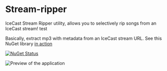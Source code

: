 # Stream-ripper

IceCast Stream Ripper utility, allows you to selectively rip songs from an IceCast stream! test

Basically, extract mp3 with metadata from an IceCast stream URL. See this NuGet library [in action](https://stream-subscription-ui.herokuapp.com/#/about)

[![NuGet Status](https://img.shields.io/nuget/v/StreamRipper.svg)](https://www.nuget.org/packages/StreamRipper/)

![Preview of the application](https://i.imgur.com/nQEVSyZ.png)
